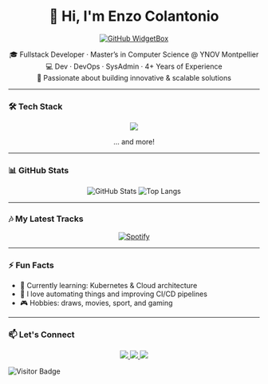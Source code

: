 <h1 align="center">👋 Hi, I'm Enzo Colantonio</h1>

<p align="center">
  <a href="https://github.com/Jurredr/github-widgetbox">
    <img src="https://github-widgetbox.vercel.app/api/profile?username=EnzoColantonio34&data=followers,repositories,stars,commits&theme=darkmode" alt="GitHub WidgetBox" />
  </a>
</p>

<p align="center">
  🎓 Fullstack Developer · Master’s in Computer Science @ YNOV Montpellier<br>
  💻 Dev · DevOps · SysAdmin · 4+ Years of Experience<br>
  🚀 Passionate about building innovative & scalable solutions
</p>

---

### 🛠️ Tech Stack
<p align="center">
  <img src="https://skillicons.dev/icons?i=html,css,js,ts,react,vue,nodejs,php,laravel,python,django,mysql,postgres,mongodb,docker,kubernetes,githubactions&perline=8" />
</p>

<p align="center">
  ... and more!
</p>

---

### 📊 GitHub Stats
<p align="center">
  <img src="https://github-readme-stats.vercel.app/api?username=EnzoColantonio34&show_icons=true&theme=radical" alt="GitHub Stats" />
  <img src="https://github-readme-stats.vercel.app/api/top-langs/?username=EnzoColantonio34&layout=compact&theme=radical" alt="Top Langs" />
</p>

---

### 🎶 My Latest Tracks
<p align="center">
  <a href="https://open.spotify.com/user/11183414815">
    <img src="https://spotify-recently-played-readme.vercel.app/api?user=11183414815&count=5" alt="Spotify">
  </a>
</p>

---

### ⚡ Fun Facts
- 🧠 Currently learning: Kubernetes & Cloud architecture
- 🤖 I love automating things and improving CI/CD pipelines
- 🎮 Hobbies: draws, movies, sport, and gaming

---

### 📫 Let's Connect
<p align="center">
  <a href="mailto:enzo.colantonio@sfr.fr">
    <img src="https://img.shields.io/badge/email-D14836?style=for-the-badge&logo=gmail&logoColor=white"/>
  </a>
  <a href="https://www.linkedin.com/in/enzo-colantonio-926905189">
    <img src="https://img.shields.io/badge/LinkedIn-0A66C2?style=for-the-badge&logo=linkedin&logoColor=white"/>
  </a>
  <a href="https://github.com/EnzoColantonio34">
    <img src="https://img.shields.io/badge/GitHub-100000?style=for-the-badge&logo=github&logoColor=white"/>
  </a>
</p>

![Visitor Badge](https://visitor-badge.laobi.icu/badge?page_id=EnzoColantonio34)
